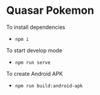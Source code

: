 # Quasar Pokemon

To install dependencies
- `npm i`

To start develop mode
- `npm run serve`

To create Android APK
- `npm run build:android-apk`
